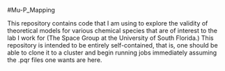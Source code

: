 #Mu-P_Mapping

This repository contains code that I am using to explore the validity of
theoretical models for various chemical species that are of interest
to the lab I work for (The Space Group at the University of South
Florida.) This repository is intended to be entirely self-contained,
that is, one should be able to clone it to a cluster and begin
running jobs immediately assuming the .pqr files one wants are here.

